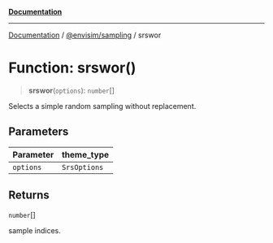 [**Documentation**](../../../README.md)

---

[Documentation](../../../README.md) / [@envisim/sampling](../README.md) / srswor

# Function: srswor()

> **srswor**(`options`): `number`[]

Selects a simple random sampling without replacement.

## Parameters

| Parameter | theme_type   |
| --------- | ------------ |
| `options` | `SrsOptions` |

## Returns

`number`[]

sample indices.
